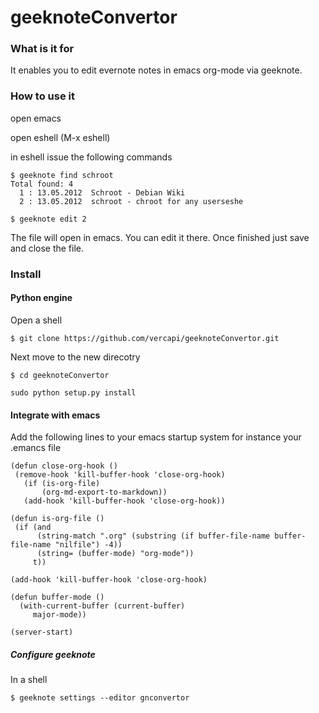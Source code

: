geeknoteConvertor
=================

### What is it for

It enables you to edit evernote notes in emacs org-mode via geeknote.

### How to use it

open emacs

open eshell (M-x eshell)

in eshell issue the following commands

```
$ geeknote find schroot
Total found: 4
  1 : 13.05.2012  Schroot - Debian Wiki
  2 : 13.05.2012  schroot - chroot for any userseshe

$ geeknote edit 2
```

The file will open in emacs. You can edit it there.
Once finished just save and close the file.

### Install

#### Python engine

Open a shell

```
$ git clone https://github.com/vercapi/geeknoteConvertor.git
```

Next move to the new direcotry

```
$ cd geeknoteConvertor
```

```
sudo python setup.py install
```

#### Integrate with emacs

Add the following lines to your emacs startup system for instance your .emancs file


```
(defun close-org-hook ()
 (remove-hook 'kill-buffer-hook 'close-org-hook)
   (if (is-org-file)
       (org-md-export-to-markdown))
   (add-hook 'kill-buffer-hook 'close-org-hook))

(defun is-org-file ()
 (if (and 
      (string-match ".org" (substring (if buffer-file-name buffer-file-name "nilfile") -4))
      (string= (buffer-mode) "org-mode"))
     t))

(add-hook 'kill-buffer-hook 'close-org-hook)

(defun buffer-mode ()
  (with-current-buffer (current-buffer)
     major-mode))

(server-start)
```

##### Configure geeknote

In a shell

```
$ geeknote settings --editor gnconvertor
```
